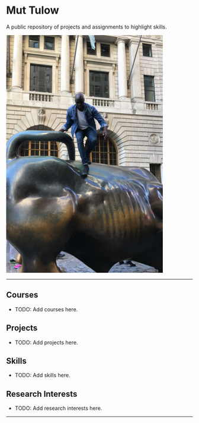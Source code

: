 # Mut Tulow
 A public repository of projects and assignments to highlight skills.

![Mut Tulow](./images/IMG_1048.jpeg)

---

## Courses
- TODO: Add courses here.

## Projects
- TODO: Add projects here.

## Skills
- TODO: Add skills here.

## Research Interests
- TODO: Add research interests here.


---